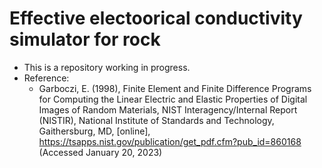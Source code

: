 # Effective electoorical conductivity simulator for rock
- This is a repository working in progress.
- Reference:
    - Garboczi, E. (1998), Finite Element and Finite Difference Programs for
                        Computing the Linear Electric and Elastic Properties of Digital
                        Images of Random Materials, NIST Interagency/Internal Report (NISTIR),
                        National Institute of Standards and Technology, Gaithersburg, MD,
                        [online], https://tsapps.nist.gov/publication/get_pdf.cfm?pub_id=860168
                        (Accessed January 20, 2023)
